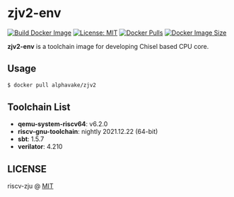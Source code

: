 # zjv2-env 

[![Build Docker Image](https://github.com/riscv-zju/zjv2-env/actions/workflows/build.yaml/badge.svg)](https://github.com/riscv-zju/zjv2-env/actions/workflows/build.yaml) [![License: MIT](https://img.shields.io/badge/License-MIT-yellow.svg)](https://github.com/riscv-zju/zjv2-env/blob/main/LICENSE) [![Docker Pulls](https://img.shields.io/docker/pulls/alphavake/zjv2)](https://hub.docker.com/r/alphavake/zjv2) [![Docker Image Size](https://img.shields.io/docker/image-size/alphavake/zjv2/latest)](https://hub.docker.com/r/alphavake/zjv2)

**zjv2-env** is a toolchain image for developing Chisel based CPU core.

## Usage

```bash
$ docker pull alphavake/zjv2
```

## Toolchain List

- **qemu-system-riscv64**: v6.2.0
- **riscv-gnu-toolchain**: nightly 2021.12.22 (64-bit)
- **sbt**: 1.5.7
- **verilator**: 4.210

## LICENSE

riscv-zju @ [MIT](https://github.com/riscv-zju/zjv2-env/blob/main/LICENSE)
